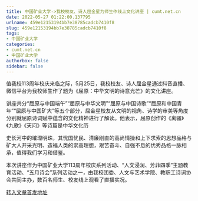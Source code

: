 ```yaml
---
title: 中国矿业大学->我校校友、诗人屈金星为师生作线上文化讲座 | cumt.net.cn
date: 2022-05-27 01:22:00.137795
urlname: 459e12153194bb7e38785cadcb7410f8
slug: 459e12153194bb7e38785cadcb7410f8
tags: 
- 中国矿业大学
categories:
- cumt.net.cn
- 中国矿业大学
authorbox: false
sidebar: false
---
```

值我校113周年校庆来临之际，5月25日，我校校友、诗人屈金星通过抖音直播、微信平台为我校师生作了题为《屈原：中华文明的诗意光芒》的文化讲座。

讲座共分“屈原与中国端午”“屈原与中华文明”“屈原与中国诗歌”“屈原和中国青年”“屈原与中国矿大”等五个部分，屈金星校友从文明的视角、诗学的审美等角度分别就屈原诗词赋中蕴含的文化精神进行了解读。他表示，屈原创作的《离骚》《九歌》《天问》等诗篇是中华文化历
<!--more-->
史长河中的璀璨明珠，其忧国忧民、清廉刚直的高尚情操和上下求索的思想品格与矿大人开采光明、造福人类的崇高理想，艰苦奋斗、自强不息的优秀品格一脉相承，值得我们学习和借鉴。

本次讲座作为中国矿业大学113周年校庆系列活动、“人文浸润、芳菲四季”主题教育活动、“五月诗会”系列活动之一，由我校团委、人文与艺术学院、教职工诗词协会共同主办，数百名师生、校友线上观看了直播实况。



[转入文章首发地址](http://xwzx.cumt.edu.cn/86/54/c523a624212/page.htm)